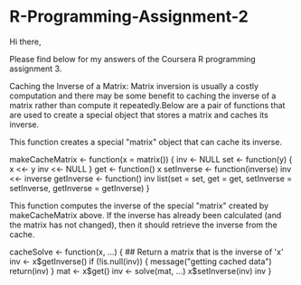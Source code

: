 # R-Programming-Assignment-2
Hi there,

Please find below for my answers of the Coursera R programming assignment 3. 

Caching the Inverse of a Matrix:
Matrix inversion is usually a costly computation and there may be some benefit to caching the inverse of a matrix rather than compute it repeatedly.Below are a pair of functions that are used to create a special object that stores a matrix and caches its inverse.

This function creates a special "matrix" object that can cache its inverse.

makeCacheMatrix <- function(x = matrix()) {
        inv <- NULL
        set <- function(y) {
                x <<- y
                inv <<- NULL
        }
        get <- function() x
        setInverse <- function(inverse) inv <<- inverse
        getInverse <- function() inv
        list(set = set,
             get = get,
             setInverse = setInverse,
             getInverse = getInverse)
}


This function computes the inverse of the special "matrix" created by makeCacheMatrix above. If the inverse has already been calculated (and the matrix has not changed), then it should retrieve the inverse from the cache.

cacheSolve <- function(x, ...) {
        ## Return a matrix that is the inverse of 'x'
        inv <- x$getInverse()
        if (!is.null(inv)) {
                message("getting cached data")
                return(inv)
        }
        mat <- x$get()
        inv <- solve(mat, ...)
        x$setInverse(inv)
        inv
}

